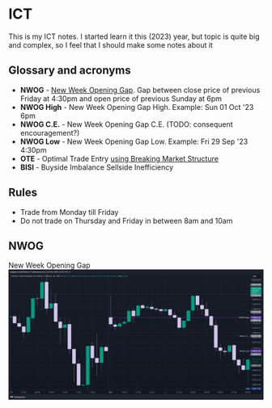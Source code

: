 # ICT
This is my ICT notes. I started learn it this (2023) year, but topic is quite big and complex, so I feel
that I should make some notes about it

## Glossary and acronyms

* **NWOG** - [New Week Opening Gap](https://www.youtube.com/live/LoXPDfFoLSc?si=oWETpscj7IKAAakM&t=931). Gap between
  close price of previous Friday at 4:30pm and open price of previous Sunday at 6pm
* **NWOG High** - New Week Opening Gap High. Example: Sun 01 Oct '23 6pm
* **NWOG C.E.** - New Week Opening Gap C.E. (TODO: consequent encouragement?)
* **NWOG Low** - New Week Opening Gap Low. Example: Fri 29 Sep '23 4:30pm
* **OTE** - Optimal Trade Entry [using Breaking Market Structure](https://www.youtube.com/watch?v=aQrd75xwBS4)
* **BISI** - Buyside Imbalance Sellside Inefficiency

## Rules

* Trade from Monday till Friday
* Do not trade on Thursday and Friday in between 8am and 10am

## NWOG
New Week Opening Gap
![NWOG MNQ1!](./NWOG-MNQ1!.png)
